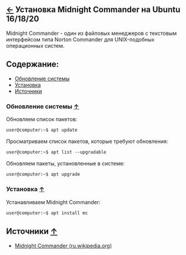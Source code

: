 [&larr;](readme.md "Ubuntu") Установка Midnight Commander на Ubuntu 16/18/20
----------------------------------------------------------------------------

Midnight Commander - один из файловых менеджеров с текстовым интерфейсом типа Norton Commander для UNIX-подобных операционных систем.

## <a name="content"></a> Содержание:

- [Обновление системы](#system-update)
- [Установка](#installation)
- [Источники](#sources)

### <a name="system-update"></a> Обновление системы [&uarr;](#content "Содержание")

Обновляем список пакетов:

```markdown
user@computer:~$ apt update
```

Просматриваем список пакетов, которые требуют обновления:

```markdown
user@computer:~$ apt list --upgradable
```

Обновляем пакеты, установленные в системе:

```markdown
user@computer:~$ apt upgrade
```

### <a name="installation"></a> Установка [&uarr;](#content "Содержание")

Устанавливаем Midnight Commander:

```markdown
user@computer:~$ apt install mc
```

## <a name="sources"></a> Источники [&uarr;](#content "Содержание")

- [Midnight Commander (ru.wikipedia.org)](https://ru.wikipedia.org/wiki/Midnight_Commander)